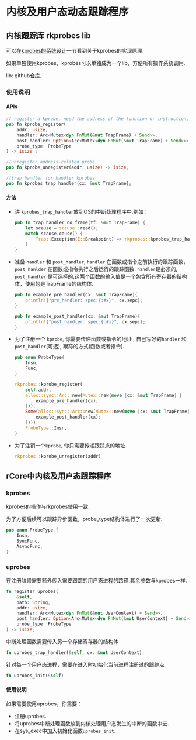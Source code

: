 # 内核及用户态动态跟踪程序

## 内核跟踪库  rkprobes lib

可以在[kprobes的系统设计](./sys_design/kprobes.md)一节看到关于kprobes的实现原理.

如果单独使用kprobes，kprobes可以单独成为一个lib，方便所有操作系统调用.

lib: github[仓库.](https://github.com/hm1229/rkprobes)

### 使用说明

#### APIs

```rust
// register a kprobe, need the address of the function or instruction, two handler functions and the type you want to probe
pub fn kprobe_register(
    addr: usize, 
    handler: Arc<Mutex<dyn FnMut(&mut TrapFrame) + Send>>, 
    post_handler: Option<Arc<Mutex<dyn FnMut(&mut TrapFrame) + Send>>>, 
    probe_type: ProbeType
) -> isize ;

//unregister address-related probe
pub fn kprobe_unregister(addr: usize) -> isize;

//trap handler for handler kprobes
pub fn kprobes_trap_handler(cx: &mut TrapFrame);
```

#### 方法

- 讲 `kprobes_trap_handler`放到OS的中断处理程序中.例如：

  ```rust
  pub fn trap_handler_no_frame(tf: &mut TrapFrame) {
      let scause = scause::read();
      match scause.cause() {
          Trap::Exception(E::Breakpoint) => rkprobes::kprobes_trap_handler(tf), //add here
      }
  }
  ```

- 准备 `handler` 和 `post_handler`, `handler` 在函数或指令之前执行的跟踪函数， `post_hanlder` 在函数或指令执行之后运行的跟踪函数. `handler`是必须的,  `post_handler` 是可选择的,这两个函数的输入值是一个包含所有寄存器的结构体，使用的是TrapFrame的结构体.

  ```rust
  pub fn example_pre_handler(cx: &mut TrapFrame){
      println!{"pre_handler: spec:{:#x}", cx.sepc};
  }
  
  pub fn example_post_handler(cx: &mut TrapFrame){
      println!{"post_handler: spec:{:#x}", cx.sepc};
  }
  ```

- 为了注册一个 `kprobe`, 你需要传递函数或指令的地址 , 自己写好的`handler` 和 `post_handler`(可选), 跟踪的方式(函数或者指令).

  ```rust
  pub enum ProbeType{
      Insn,
      Func,
  }
  
  rkprobes::kprobe_register(
      self.addr,
      alloc::sync::Arc::new(Mutex::new(move |cx: &mut TrapFrame| {
          example_pre_handler(cx);
      })),
      Some(alloc::sync::Arc::new(Mutex::new(move |cx: &mut TrapFrame| {
          example_post_handler(cx);
      }))),
      ProbeType::Insn,
  )
  ```

- 为了注销一个`kprobe`, 你只需要传递跟踪点的地址.

  ```rust
  rkprobes::kprobe_unregister(addr)
  ```

## rCore中内核及用户态跟踪程序

### kprobes

kprobes的操作与[rkprobes](#使用说明)使用一致.

为了方便后续可以跟踪异步函数，probe_type结构体进行了一次更新.

```rust
pub enum ProbeType {
    Insn,
    SyncFunc,
    AsyncFunc,
}
```

### uprobes

在注册阶段需要额外传入需要跟踪的用户态进程的路径,其余参数与kprobes一样.

```rust
fn register_uprobes(
    &self,
    path: String,
    addr: usize,
    handler: Arc<Mutex<dyn FnMut(&mut UserContext) + Send>>,
    post_handler: Option<Arc<Mutex<dyn FnMut(&mut UserContext) + Send>>>,
    probe_type: ProbeType
) -> isize;
```

中断处理函数需要传入另一个存储寄存器的结构体

```rust
fn uprobes_trap_handler(&self, cx: &mut UserContext);
```

针对每一个用户态进程，需要在进入时初始化当前进程注册过的跟踪点

```rust
fn uprobes_init(&self)
```

#### 使用说明

如果需要使用uprobes，你需要：

- 注册uprobes.
- 将uprobes中断处理函数放到内核处理用户态发生的中断的函数中去.
- 在sys_exec中加入初始化函数`uprobes_init`.



